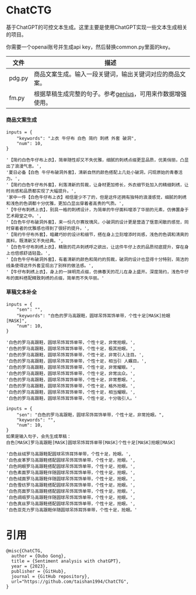 # ChatCTG
基于ChatGPT的可控文本生成。这里主要是使用ChatGPT实现一些文本生成相关的项目。

你需要一个openai账号并生成api key，然后替换common.py里面的key。

| 文件   | 描述                                                         |
| ------ | ------------------------------------------------------------ |
| pdg.py | 商品文案生成。输入一段关键词，输出关键词对应的商品文案。     |
| fm.py  | 根据草稿生成完整的句子。参考[genius](https://github.com/beyondguo/genius)，可用来作数据增强使用。 |

#### 商品文案生成

```shell
inputs = {
    "keywords": "上衣 牛仔布 白色 简约 刺绣 外套 破洞",
    "num": 10,
}

'【简约白色牛仔布上衣】，简单随性却又不失优雅，细腻的刺绣点缀更显品质，优美俏丽，凸显出了浪漫气息。', 
'夏日必备【白色 牛仔布破洞外套】，清新自然的颜色搭配上几处小破洞，闪现原始的青春活力。', 
'【简约白色牛仔布外套】，利落清新的剪裁，让身材更加修长，外衣细节处加入的精细刺绣，让时尚感和品质都实现了大幅提升。', 
'家中一件【白色牛仔布上衣】相信是少不了的，但是这件还拥有独特的浪漫感觉，细腻的刺绣和浅色的色调都十分优雅，更加凸显出穿着者高贵的气质。', 
'【牛仔布刺绣上衣】，别具一格的刺绣设计，为简单的牛仔面料增添了华丽的元素，仿佛置身于艺术殿堂之中。', 
'【白色牛仔布破洞外套】，来一份凡尔赛玫瑰风，小破洞的设计更是营造了惬意闲散的感觉，同时穿着者的优雅感也得到了很好的提升。', 
'【简约牛仔布外套】，暗藏巧妙的设计和细节，搭在身上立刻增添时尚感，浅色的色调和清爽的面料，既清新又不失经典。', 
'【白色牛仔布刺绣上衣】，精致的花卉刺绣呼之欲出，让这件牛仔上衣的品质彻底提升，穿在身上也倍感舒适轻盈。', 
'【白色牛仔布破洞外套】，有着清新的颜色和简约的剪裁，破洞的设计也显得十分特别，简洁的线条使得这件外套呈现出了别样的做法感。', 
'【牛仔布刺绣上衣】，身上的一抹明亮点缀，仿佛春天的花儿在身上盛开。深度简约，浅色牛仔布的面料搭配精致刺绣的点缀，简单而不失华丽。'
```

#### 草稿文本补全

```shell
inputs = {
	"sen": "",
    "keywords": "白色的罗马高跟鞋，圆球吊饰耳饰单带，个性十足[MASK]抢眼[MASK]",
    "num": 10,
}

'白色的罗马高跟鞋，圆球吊饰耳饰单带，个性十足，非常抢眼。', 
'白色的罗马高跟鞋，圆球吊饰耳饰单带，个性十足，极其抢眼。', 
'白色的罗马高跟鞋，圆球吊饰耳饰单带，个性十足，非常引人注目。', 
'白色的罗马高跟鞋，圆球吊饰耳饰单带，个性十足，相当引 人瞩目。', 
'白色的罗马高跟鞋，圆球吊饰耳饰单带，个性十足，非常耀眼。', 
'白色的罗马高跟鞋，圆球吊饰耳饰单带，个性十足，非常出众。', 
'白色的罗马高跟鞋，圆球吊饰耳饰单带，个性十足，非常惹眼。', 
'白色的罗马高跟鞋，圆球吊饰耳饰单带，个性十足，格外抢眼。', 
'白色的罗马高跟鞋，圆球吊饰耳饰单带，个性十足，相当耀眼。', 
'白色的罗马高跟鞋，圆球吊饰耳饰单带，个性十足，十分吸引人。'

inputs = {
    "sen": "白色的罗马高跟鞋，圆球吊饰耳饰单带，个性十足，非常抢眼。",
    "keywords": "",
    "num": 10,
}
如果是输入句子，会先生成草稿：
白色[MASK]罗马高跟鞋[MASK]圆球吊饰耳饰单带[MASK]个性十足[MASK]抢眼[MASK]

'白色丝绒罗马高跟鞋配圆球吊饰耳饰单带，个性十足，抢眼。', 
'白色皮革罗马高跟鞋搭配圆球吊饰耳饰单带，个性十足，抢眼。', 
'白色网眼罗马高跟鞋搭配圆球吊饰耳饰单带，个性十足，抢眼。', 
'白色素面罗马高跟鞋伴随圆球吊饰耳饰单带，个性十足，抢眼。', 
'白色绒面罗马高跟鞋伴随圆球吊饰耳饰单带，个性十足，抢眼。', 
'白色雪纺罗马高跟鞋搭配圆球吊饰耳饰单带，个性十足，抢眼。', 
'白色亮面罗马高跟鞋搭配圆球吊饰耳饰单带，个性十足，抢眼。', 
'白色绸缎罗马高跟鞋伴随圆球吊饰耳饰单带，个性十足，抢眼。', 
'白色真丝罗马高跟鞋搭配圆球吊饰耳饰单带，个性十足，抢眼。', 
'白色亚克力罗马高跟鞋伴随圆球吊饰耳饰单带，个性十足，抢眼。'
```

# 引用
```
@misc{ChatCTG,
  author = {Oubo Gong},
  title = {Sentiment analysis with chatGPT},
  year = {2023},
  publisher = {GitHub},
  journal = {GitHub repository},
  url="https://github.com/taishan1994/ChatCTG",
}
```

